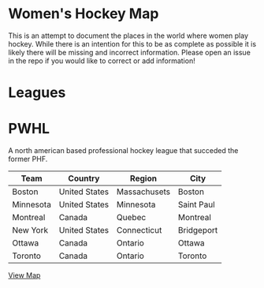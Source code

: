 # Women's Hockey Map

This is an attempt to document the places in the world where women play hockey. While there is an intention for this to be as complete as possible it is likely there will be missing and incorrect information. Please open an issue in the repo if you would like to correct or add information!

# Leagues

# PWHL

A north american based professional hockey league that succeded the former PHF.

| Team | Country | Region | City |
| --- | --- | --- | --- |
| Boston | United States | Massachusets | Boston |
| Minnesota | United States | Minnesota | Saint Paul |
| Montreal | Canada | Quebec | Montreal |
| New York | United States | Connecticut | Bridgeport |
| Ottawa | Canada | Ontario | Ottawa |
| Toronto | Canada | Ontario | Toronto |

[View Map](http://geojson.io/#id=github:cavorter/woho-map/blob/main/maps/pwhl.geojson&map=5.47/43.356/-82.207)
